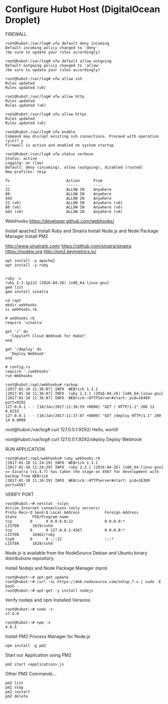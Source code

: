 # Configure Hubot Host (DigitalOcean Droplet)


FIREWALL
```
root@hubot:/var/log# ufw default deny incoming
Default incoming policy changed to 'deny'
(be sure to update your rules accordingly)

root@hubot:/var/log# ufw default allow outgoing
Default outgoing policy changed to 'allow'
(be sure to update your rules accordingly)

root@hubot:/var/log# ufw allow ssh
Rules updated
Rules updated (v6)

root@hubot:/var/log# ufw allow http
Rules updated
Rules updated (v6)

root@hubot:/var/log# ufw allow https
Rules updated
Rules updated (v6)

root@hubot:/var/log# ufw enable
Command may disrupt existing ssh connections. Proceed with operation (y|n)? y
Firewall is active and enabled on system startup

root@hubot:/var/log# ufw status verbose
Status: active
Logging: on (low)
Default: deny (incoming), allow (outgoing), disabled (routed)
New profiles: skip

To                         Action      From
--                         ------      ----
22                         ALLOW IN    Anywhere
80                         ALLOW IN    Anywhere
443                        ALLOW IN    Anywhere
22 (v6)                    ALLOW IN    Anywhere (v6)
80 (v6)                    ALLOW IN    Anywhere (v6)
443 (v6)                   ALLOW IN    Anywhere (v6)
```

WebHooks
https://developer.github.com/webhooks/

Install apache2
Install Ruby and Sinatra
Install Node.js and Node Package Manager
Install PM2

http://www.sinatrarb.com/
https://github.com/sinatra/sinatra
https://nodejs.org
http://pm2.keymetrics.io/
```
apt install -y apache2
apt install -y ruby


ruby -v
ruby 2.3.1p112 (2016-04-26) [x86_64-linux-gnu]
gem list
gem install sinatra
```

```
cd /opt
mkdir webhooks
vi webhooks.rb

# webhooks.rb
require 'sinatra'

get '/' do
  'Copyleft Cloud Webhook for Hubot'
end

get '/deploy' do
  'Deploy Webhook'
end
```

```
# config.ru
require './webhooks'
run Webhooks
```

```
root@hubot:/opt/webhooks# rackup
[2017-01-10 11:36:07] INFO  WEBrick 1.3.1
[2017-01-10 11:36:07] INFO  ruby 2.3.1 (2016-04-26) [x86_64-linux-gnu]
[2017-01-10 11:36:07] INFO  WEBrick::HTTPServer#start: pid=16489 port=9292
127.0.0.1 - - [10/Jan/2017:11:36:59 +0000] "GET / HTTP/1.1" 200 13 0.0153
127.0.0.1 - - [10/Jan/2017:11:37:07 +0000] "GET /deploy HTTP/1.1" 200 14 0.0008
```


root@hubot:/var/log# curl 127.0.0.1:9292/
Hello, world!

root@hubot:/var/log# curl 127.0.0.1:9292/deploy
Deploy Webhook

RUN APPLICATION
```
root@hubot:/opt/webhooks# ruby webhooks.rb
[2017-01-10 11:24:29] INFO  WEBrick 1.3.1
[2017-01-10 11:24:29] INFO  ruby 2.3.1 (2016-04-26) [x86_64-linux-gnu]
== Sinatra (v1.4.7) has taken the stage on 4567 for development with backup from WEBrick
[2017-01-10 11:24:29] INFO  WEBrick::HTTPServer#start: pid=16389 port=4567
```

VERIFY PORT
```
root@hubot:~# netstat -tulpn
Active Internet connections (only servers)
Proto Recv-Q Send-Q Local Address           Foreign Address         State       PID/Program name
tcp        0      0 0.0.0.0:22              0.0.0.0:*               LISTEN      1629/sshd
tcp        0      0 127.0.0.1:4567          0.0.0.0:*               LISTEN      16462/ruby
tcp6       0      0 :::22                   :::*                    LISTEN      1629/sshd
```

Node.js is available from the NodeSource Debian and Ubuntu binary distributions repository.

Install Nodejs and Node Package Manager (npm)
```
root@hubot:~# apt-get update
root@hubot:~# curl -sL https://deb.nodesource.com/setup_7.x | sudo -E bash -
root@hubot:~# apt-get -y install nodejs

```

Verify nodejs and npm Installed Versions
```
root@hubot:~# node -v
v7.4.0

root@hubot:~# npm -v
4.0.5
```

Install PM2 Process Manager for Node.js
```
npm install -g pm2
```


Start our Application using PM2
```
pm2 start <application>.js
```

Other PM2 Commands...
```
pm2 list
pm2 stop
pm2 restart
pm2 delete
```

